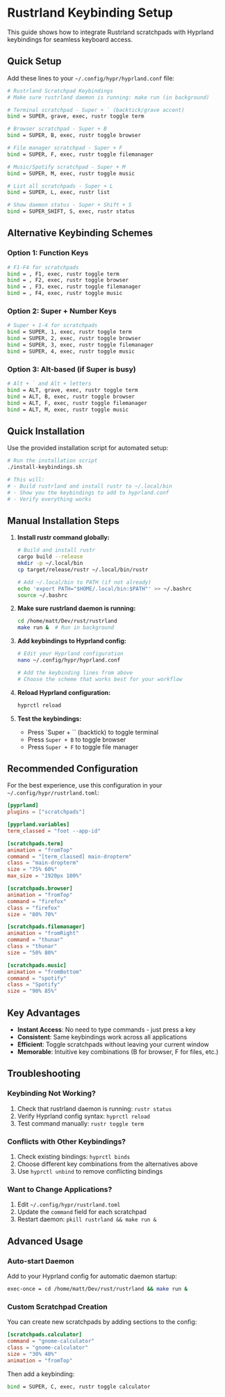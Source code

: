 # Rustrland Keybinding Setup

This guide shows how to integrate Rustrland scratchpads with Hyprland keybindings for seamless keyboard access.

## Quick Setup

Add these lines to your `~/.config/hypr/hyprland.conf` file:

```bash
# Rustrland Scratchpad Keybindings
# Make sure rustrland daemon is running: make run (in background)

# Terminal scratchpad - Super + ` (backtick/grave accent)
bind = SUPER, grave, exec, rustr toggle term

# Browser scratchpad - Super + B  
bind = SUPER, B, exec, rustr toggle browser

# File manager scratchpad - Super + F
bind = SUPER, F, exec, rustr toggle filemanager

# Music/Spotify scratchpad - Super + M
bind = SUPER, M, exec, rustr toggle music

# List all scratchpads - Super + L
bind = SUPER, L, exec, rustr list

# Show daemon status - Super + Shift + S
bind = SUPER_SHIFT, S, exec, rustr status
```

## Alternative Keybinding Schemes

### Option 1: Function Keys
```bash
# F1-F4 for scratchpads
bind = , F1, exec, rustr toggle term
bind = , F2, exec, rustr toggle browser  
bind = , F3, exec, rustr toggle filemanager
bind = , F4, exec, rustr toggle music
```

### Option 2: Super + Number Keys
```bash
# Super + 1-4 for scratchpads
bind = SUPER, 1, exec, rustr toggle term
bind = SUPER, 2, exec, rustr toggle browser
bind = SUPER, 3, exec, rustr toggle filemanager  
bind = SUPER, 4, exec, rustr toggle music
```

### Option 3: Alt-based (if Super is busy)
```bash
# Alt + ` and Alt + letters
bind = ALT, grave, exec, rustr toggle term
bind = ALT, B, exec, rustr toggle browser
bind = ALT, F, exec, rustr toggle filemanager
bind = ALT, M, exec, rustr toggle music
```

## Quick Installation

Use the provided installation script for automated setup:

```bash
# Run the installation script
./install-keybindings.sh

# This will:
# - Build rustrland and install rustr to ~/.local/bin
# - Show you the keybindings to add to hyprland.conf
# - Verify everything works
```

## Manual Installation Steps

1. **Install rustr command globally:**
   ```bash
   # Build and install rustr
   cargo build --release
   mkdir -p ~/.local/bin
   cp target/release/rustr ~/.local/bin/rustr
   
   # Add ~/.local/bin to PATH (if not already)
   echo 'export PATH="$HOME/.local/bin:$PATH"' >> ~/.bashrc
   source ~/.bashrc
   ```

2. **Make sure rustrland daemon is running:**
   ```bash
   cd /home/matt/Dev/rust/rustrland
   make run &  # Run in background
   ```

3. **Add keybindings to Hyprland config:**
   ```bash
   # Edit your Hyprland configuration
   nano ~/.config/hypr/hyprland.conf
   
   # Add the keybinding lines from above
   # Choose the scheme that works best for your workflow
   ```

4. **Reload Hyprland configuration:**
   ```bash
   hyprctl reload
   ```

5. **Test the keybindings:**
   - Press `Super + `` (backtick) to toggle terminal
   - Press `Super + B` to toggle browser  
   - Press `Super + F` to toggle file manager

## Recommended Configuration

For the best experience, use this configuration in your `~/.config/hypr/rustrland.toml`:

```toml
[pyprland]
plugins = ["scratchpads"]

[pyprland.variables]
term_classed = "foot --app-id"

[scratchpads.term]
animation = "fromTop"
command = "[term_classed] main-dropterm"
class = "main-dropterm"
size = "75% 60%"
max_size = "1920px 100%"

[scratchpads.browser]
animation = "fromTop"
command = "firefox"
class = "firefox"
size = "80% 70%"

[scratchpads.filemanager]
animation = "fromRight"
command = "thunar"
class = "thunar"
size = "50% 80%"

[scratchpads.music]
animation = "fromBottom"
command = "spotify"
class = "Spotify"
size = "90% 85%"
```

## Key Advantages

- **Instant Access**: No need to type commands - just press a key
- **Consistent**: Same keybindings work across all applications
- **Efficient**: Toggle scratchpads without leaving your current window
- **Memorable**: Intuitive key combinations (B for browser, F for files, etc.)

## Troubleshooting

### Keybinding Not Working?
1. Check that rustrland daemon is running: `rustr status`
2. Verify Hyprland config syntax: `hyprctl reload`
3. Test command manually: `rustr toggle term`

### Conflicts with Other Keybindings?
1. Check existing bindings: `hyprctl binds`
2. Choose different key combinations from the alternatives above
3. Use `hyprctl unbind` to remove conflicting bindings

### Want to Change Applications?
1. Edit `~/.config/hypr/rustrland.toml`
2. Update the `command` field for each scratchpad
3. Restart daemon: `pkill rustrland && make run &`

## Advanced Usage

### Auto-start Daemon
Add to your Hyprland config for automatic daemon startup:
```bash
exec-once = cd /home/matt/Dev/rust/rustrland && make run &
```

### Custom Scratchpad Creation
You can create new scratchpads by adding sections to the config:
```toml
[scratchpads.calculator]
command = "gnome-calculator"
class = "gnome-calculator"
size = "30% 40%"
animation = "fromTop"
```

Then add a keybinding:
```bash
bind = SUPER, C, exec, rustr toggle calculator
```